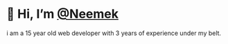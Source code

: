 # 👋 Hi, I’m [@Neemek](http://neemek.com/)
i am a 15 year old web developer with 3 years of experience under my belt.
<!---
Neemek/Neemek is a ✨ special ✨ repository because its `README.md` (this file) appears on your GitHub profile.
You can click the Preview link to take a look at your changes.
--->
